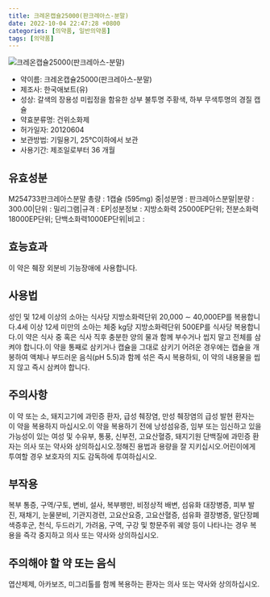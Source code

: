```yaml
---
title: 크레온캡슐25000(판크레아스-분말)
date: 2022-10-04 22:47:28 +0800
categories: [의약품, 일반의약품]
tags: [의약품]
---
```

![크레온캡슐25000(판크레아스-분말)](https://nedrug.mfds.go.kr/pbp/cmn/itemImageDownload/147426616587000035)

- 약이름: 크레온캡슐25000(판크레아스-분말)
- 제조사: 한국애보트(유)
- 성상: 갈색의 장용성 미립정을 함유한 상부 불투명 주황색, 하부 무색투명의 경질 캡슐
- 약효분류명: 건위소화제
- 허가일자: 20120604
- 보관방법: 기밀용기, 25℃이하에서 보관
- 사용기간: 제조일로부터 36 개월
## 유효성분
M254733판크레아스분말
총량 : 1캡슐 (595mg) 중|성분명 : 판크레아스분말|분량 : 300.00|단위 : 밀리그램|규격 : EP|성분정보 : 지방소화력 25000EP단위; 전분소화력 18000EP단위; 단백소화력1000EP단위|비고 :
## 효능효과
이 약은 췌장 외분비 기능장애에 사용합니다.
## 사용법
성인 및 12세 이상의 소아는 식사당 지방소화력단위 20,000 ∼ 40,000EP를 복용합니다.4세 이상 12세 미만의 소아는 체중 kg당 지방소화력단위 500EP를 식사당 복용합니다.이 약은 식사 중 혹은 식사 직후 충분한 양의 물과 함께 부수거나 씹지 말고 전체를 삼켜야 합니다.이 약을 통째로 삼키거나 캡슐을 그대로 삼키기 어려운 경우에는 캡슐을 개봉하여 액체나 부드러운 음식(pH  5.5)과 함께 섞은 즉시 복용하되, 이 약의 내용물을 씹지 않고 즉시 삼켜야 합니다.
## 주의사항
이 약 또는 소, 돼지고기에 과민증 환자, 급성 췌장염, 만성 췌장염의 급성 발현 환자는 이 약을 복용하지 마십시오.이 약을 복용하기 전에 낭성섬유증, 임부 또는 임신하고 있을 가능성이 있는 여성 및 수유부, 통풍, 신부전, 고요산혈증, 돼지기원 단백질에 과민증 환자는 의사 또는 약사와 상의하십시오.정해진 용법과 용량을 잘 지키십시오.어린이에게 투여할 경우 보호자의 지도 감독하에 투여하십시오.
## 부작용
복부 통증, 구역/구토, 변비, 설사, 복부팽만, 비정상적 배변, 섬유화 대장병증, 피부 발진, 재채기, 눈물분비, 기관지경련, 고요산요증, 고요산혈증, 섬유화 결장병증, 말단장폐색증후군, 천식, 두드러기, 가려움, 구역, 구강 및 항문주위 궤양 등이 나타나는 경우 복용을 즉각 중지하고 의사 또는 약사와 상의하십시오.
## 주의해야 할 약 또는 음식
엽산제제, 아카보즈, 미그리톨를 함께 복용하는 환자는 의사 또는 약사와 상의하십시오.
